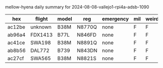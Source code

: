 mellow-hyena daily summary for 2024-08-08-vallejo1-rpi4a-adsb-1090

|hex|flight|model|reg|emergency|mil|weirdo|
|--|--|--|--|--|--|--|
|ac12be|unknown|B38M|N8770Q|none|F|F|
|ab96a4|FDX1413|B77L|N846FD|none|F|F|
|ac41ce|SWA198|B38M|N8891Q|none|F|F|
|ab8b56|DAL772|B739|N843DN|none|F|F|
|ac27cf|SWA565|B38M|N8821S|none|F|F|
